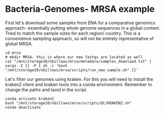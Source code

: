 # Bacteria-Genomes- MRSA example
First let's download some samples from ENA for a comparative genomics approach- essentially putting whole genome sequences in a global context. Tried to match the sample sizes for each region/ country. This is a convenience sampling approach, so will not be entirely representative of global MRSA.
```
cd mrsa
# mkdir MRSA- this is where our new fastqs are located as well
cat "/mnt/storage10/nbillows/mrsa/metadata/samples_download.txt" | xargs -I {} -P 1 sh -c 'bash "/mnt/storage10/nbillows/mrsa/scripts/run_new_sample.sh" {}'
```


Let's filter our genomes using kraken. For this you will need to install the kraken2 client and kraken tools into a conda environment. Remember to change the paths and taxid in the script. 
```
conda activate kraken2
bash "/mnt/storage10/nbillows/mrsa/scripts/QC/KRAKEN2.sh"
conda deactivate
```
